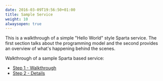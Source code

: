 ```yaml
---
date: 2016-03-09T19:56:50+01:00
title: Sample Service
weight: 10
alwaysopen: true
---
```


This is a walkthrough of a simple "Hello World" style Sparta service.
The first section talks about the programming model and the second provides an overview
of what's happening behind the scenes.

Walkthrough of a sample Sparta based service:

* [Step 1 - Walkthrough](/sample_service/step1)
* [Step 2 - Details](/sample_service/step2)

